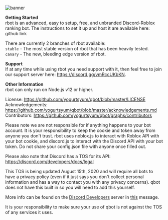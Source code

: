 ![banner](https://i.imgur.com/AbPpmVb.png)

**Getting Started**  
rbot is an advanced, easy to setup, free, and unbranded Discord-Roblox ranking bot. The instructions to set it up and host it are available here: github link

There are currently 2 branches of rbot available:  
`stable` - The most stable version of rbot that has been heavily tested.
`canary` - The new, bleeding edge version of rbot.

**Support**  
If at any time while using rbot you need support with it, then feel free to join our support server here: https://discord.gg/vmRccUKbKN.

**Other Information**  
rbot can only run on Node.js v12 or higher.   

License: https://github.com/yogurtsyum/qbot/blob/master/LICENSE  
Acknowledgements: https://github.com/yogurtsyum/qbot/blob/master/acknowledgements.md  
Contributors: https://github.com/yogurtsyum/qbot/graphs/contributors   

Please note we are not responsible for if anything happens to your bot account. It is your responsibility to keep the cookie and token away from anyone you don't trust. rbot uses noblox.js to interact with Roblox API with your bot cookie, and discord.js to interact with the Discord API with your bot token. Do not share your config.json file with anyone once filled out.

Please also note that Discord has a TOS for its API: https://discord.com/developers/docs/legal

This TOS is being updated August 15th, 2020 and will require all bots to have a privacy policy (even if it just says you don't collect personal information and has a way to contact you with any privacy concerns). qbot does not have this built in so you will need to add this yourself. 

More info can be found on the [Discord Developers](https://discord.gg/discord-developers) server in [this](https://discord.com/channels/613425648685547541/697489244649816084/728031320625905794) message.

It is your responsibility to make sure your use of qbot is not against the TOS of any services it uses.
